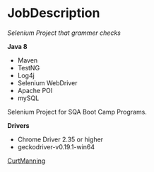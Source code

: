 # JobDescription

*Selenium Project that grammer checks*

**Java 8**

* Maven
* TestNG
* Log4j
* Selenium WebDriver
* Apache POI
* mySQL

Selenium Project for SQA Boot Camp Programs. 

**Drivers**

* Chrome Driver 2.35 or higher
* geckodriver-v0.19.1-win64

[CurtManning](https://github.com)